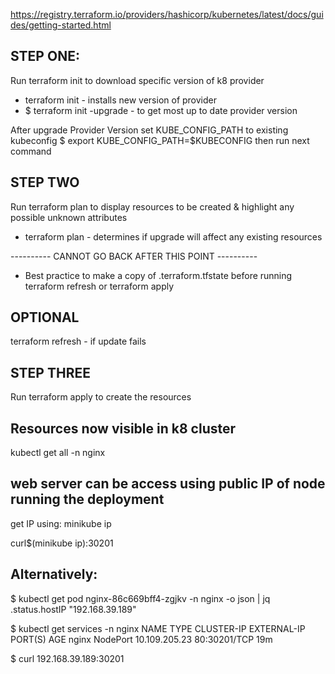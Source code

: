 https://registry.terraform.io/providers/hashicorp/kubernetes/latest/docs/guides/getting-started.html

## STEP ONE:
Run terraform init to download specific version of k8 provider 
- terraform init - installs new version of provider
- $ terraform init -upgrade - to get most up to date provider version

After upgrade Provider Version set KUBE_CONFIG_PATH to existing kubeconfig 
$ export KUBE_CONFIG_PATH=$KUBECONFIG
then run next command

## STEP TWO
Run terraform plan to display resources to be created & highlight any possible unknown attributes
- terraform plan - determines if upgrade will affect any existing resources

---------- CANNOT GO BACK AFTER THIS POINT ----------

- Best practice to make a copy of .terraform.tfstate before running terraform refresh or terraform apply
## OPTIONAL 
terraform refresh - if update fails

##  STEP THREE
Run terraform apply to create the resources 

## Resources now visible in k8 cluster

kubectl get all -n nginx

## web server can be access using public IP of node running the deployment

get IP using: minikube ip

curl$(minikube ip):30201

## Alternatively:
$ kubectl get pod nginx-86c669bff4-zgjkv -n nginx -o json | jq .status.hostIP
"192.168.39.189"

$ kubectl get services -n nginx
NAME    TYPE       CLUSTER-IP      EXTERNAL-IP   PORT(S)        AGE
nginx   NodePort   10.109.205.23           80:30201/TCP   19m

$ curl 192.168.39.189:30201
